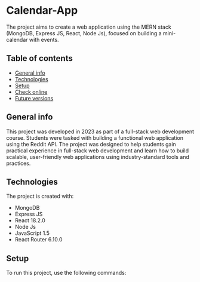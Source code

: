 # Calendar-App

The project aims to create a web application using the MERN stack (MongoDB, Express JS, React, Node Js), focused on building a mini-calendar with events.

## Table of contents
- [General info](#general-info)
- [Technologies](#technologies)
- [Setup](#setup)
- [Check online](#check-online)
- [Future versions](#future-versions)

## General info
This project was developed in 2023 as part of a full-stack web development course. Students were tasked with building a functional web application using the Reddit API. The project was designed to help students gain practical experience in full-stack web development and learn how to build scalable, user-friendly web applications using industry-standard tools and practices.

## Technologies
The project is created with:
- MongoDB
- Express JS
- React 18.2.0
- Node Js
- JavaScript 1.5
- React Router 6.10.0

## Setup
To run this project, use the following commands:

